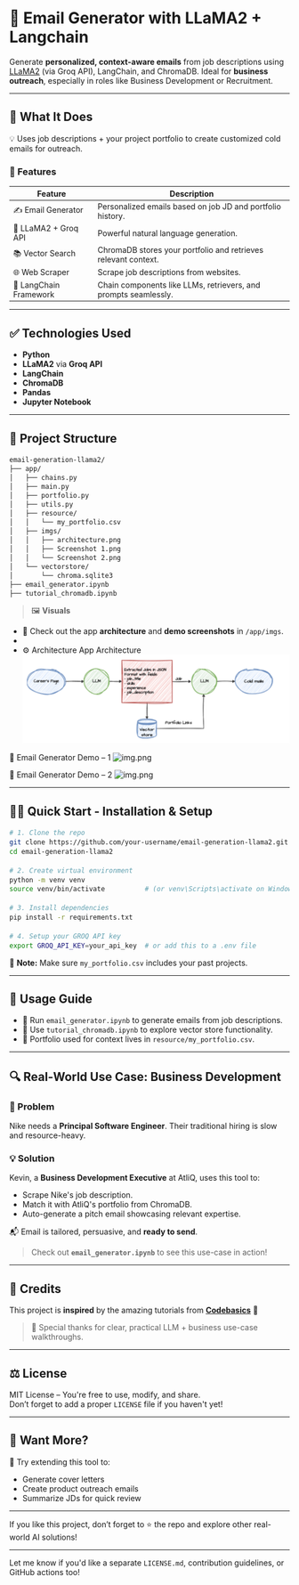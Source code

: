 # 📧 Email Generator with LLaMA2 + Langchain

Generate **personalized, context-aware emails** from job descriptions using [LLaMA2](https://huggingface.co/meta-llama) (via Groq API), LangChain, and ChromaDB. Ideal for **business outreach**, especially in roles like Business Development or Recruitment.

---

## 🧠 What It Does

💡 Uses job descriptions + your project portfolio to create customized cold emails for outreach.

### 🔧 Features

| Feature                | Description                                                                              |
|------------------------|------------------------------------------------------------------------------------------|
| ✍️ Email Generator      | Personalized emails based on job JD and portfolio history.                             |
| 🧠 LLaMA2 + Groq API    | Powerful natural language generation.                                                   |
| 📚 Vector Search        | ChromaDB stores your portfolio and retrieves relevant context.                         |
| 🌐 Web Scraper          | Scrape job descriptions from websites.                                                 |
| 🔗 LangChain Framework  | Chain components like LLMs, retrievers, and prompts seamlessly.                        |

---

## ✅ Technologies Used

- **Python**
- **LLaMA2** via **Groq API**
- **LangChain**
- **ChromaDB**
- **Pandas**
- **Jupyter Notebook**

---

## 📁 Project Structure

```plaintext
email-generation-llama2/
├── app/
│   ├── chains.py
│   ├── main.py
│   ├── portfolio.py
│   ├── utils.py
│   ├── resource/
│   │   └── my_portfolio.csv
│   ├── imgs/
│   │   ├── architecture.png
│   │   ├── Screenshot 1.png
│   │   └── Screenshot 2.png
│   └── vectorstore/
│       └── chroma.sqlite3
├── email_generator.ipynb
├── tutorial_chromadb.ipynb
```

> 🖼️ **Visuals**  
- 📌 Check out the app **architecture** and **demo screenshots** in `/app/imgs`.
- 
- ⚙️ Architecture
App Architecture
![img.png](app/imgs/architecture.png)

📧 Email Generator Demo – 1
![img.png](imgs/)


📧 Email Generator Demo – 2
![img.png](imgs/architecture.png)


---

## 🚶‍♂️ Quick Start - Installation & Setup

```bash
# 1. Clone the repo
git clone https://github.com/your-username/email-generation-llama2.git
cd email-generation-llama2

# 2. Create virtual environment
python -m venv venv
source venv/bin/activate          # (or venv\Scripts\activate on Windows)

# 3. Install dependencies
pip install -r requirements.txt

# 4. Setup your GROQ API key
export GROQ_API_KEY=your_api_key  # or add this to a .env file
```

🧠 **Note:** Make sure `my_portfolio.csv` includes your past projects.

---

## 🚀 Usage Guide

- 🔹 Run `email_generator.ipynb` to generate emails from job descriptions.
- 🔹 Use `tutorial_chromadb.ipynb` to explore vector store functionality.
- 🔹 Portfolio used for context lives in `resource/my_portfolio.csv`.

---

## 🔍 Real-World Use Case: Business Development

### 🏢 Problem
Nike needs a **Principal Software Engineer**. Their traditional hiring is slow and resource-heavy.

### 💡 Solution
Kevin, a **Business Development Executive** at AtliQ, uses this tool to:

- Scrape Nike's job description.
- Match it with AtliQ's portfolio from ChromaDB.
- Auto-generate a pitch email showcasing relevant expertise.

📬 Email is tailored, persuasive, and **ready to send**.

> Check out **`email_generator.ipynb`** to see this use-case in action!

---

## 🙏 Credits

This project is **inspired** by the amazing tutorials from **[Codebasics](https://www.youtube.com/@codebasics)** 🙌  
> 🌟 Special thanks for clear, practical LLM + business use-case walkthroughs.

---

## ⚖️ License

MIT License – You're free to use, modify, and share.  
Don’t forget to add a proper `LICENSE` file if you haven't yet!

---

## 👀 Want More?

🔧 Try extending this tool to:

- Generate cover letters  
- Create product outreach emails  
- Summarize JDs for quick review

---

If you like this project, don’t forget to ⭐️ the repo and explore other real-world AI solutions!

---

Let me know if you'd like a separate `LICENSE.md`, contribution guidelines, or GitHub actions too!
